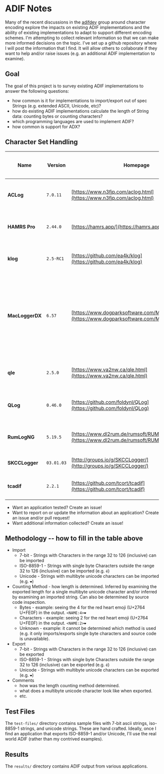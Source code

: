 # ADIF Notes

Many of the recent discussions in the [adifdev](https://groups.io/g/adifdev/) group around character encoding explore the impacts on existing ADIF implementations and the ability of existing implementations to adapt to support different encoding schemes. I'm attempting to collect relevant information so that we can make more informed decisions on the topic. I've set up a github repository where I will post the information that I find. It will allow others to collaborate if they want to help and/or raise issues (e.g. an additional ADIF implementation to examine).

## Goal

The goal of this project is to survey existing ADIF implementations to answer the following questions:

 - how common is it for implementations to import/export out of spec Strings (e.g. extended ASCII, Unicode, etc)?
 - how do existing ADIF implementations calculate the length of String data: counting bytes or counting characters?
 - which programming languages are used to implement ADIF?
 - how common is support for ADX?

## Character Set Handling

| Name | Version | Homepage | Language | Import 7-Bit | Import ISO-8859-1 | Import Unicode | Counting Method | Export 7-Bit | Export ISO-8859-1 | Export Unicode | Comments | Supports ADX |
|------|---------|----------|----------|--------------|-------------------|----------------|-----------------|--------------|-------------------|----------------|----------|--------------|
| **ACLog** | `7.0.11` | [https://www.n3fjp.com/aclog.html](https://www.n3fjp.com/aclog.html) | Unknown | ✅ | ✅ | ✅ | Unknown | ✅ | ❌ | ❌ | non-7bit ASCII and Unicode characters export as `?`. | ❌ |
| **HAMRS Pro** | `2.44.0` | [https://hamrs.app/](https://hamrs.app/) | Unknown | ✅ | ✅ | ✅ | Characters | ✅ | ✅ | ✅ | Exports `<NOTES:2>❤️` so assume it's counting characters. | ❌ |`
| **klog** | `2.5-RC1` | [https://github.com/ea4k/klog](https://github.com/ea4k/klog) | C++ | ✅ | ✅ | ✅ | Characters | ✅ | ✅ | ✅ | Exports `<NAME:2>❤️` so assume it is counting characters. | ❌ |
| **MacLoggerDX** | `6.57` | [https://www.dogparksoftware.com/MacLoggerDX.html](https://www.dogparksoftware.com/MacLoggerDX.html) | Unknown | ✅ | ✅ | ❌ | Unknown | ✅ | ❌ | ❌ | Export replaces Unicode with `?` (e.g. `❤️` becomes `?`) and strips accents on export (e.g. `é` becomes `e`). Import rejects UTF8 in String fields. | ✅ |
| **qle** | `2.5.0` | [https://www.va2nw.ca/qle.html](https://www.va2nw.ca/qle.html) | C | N/A | N/A | N/A | Bytes | ✅ | ❌ | ❌ | Omits fields containing non-7bit ASCII data from export. | ❌ |
| **QLog** | `0.46.0` | [https://github.com/foldynl/QLog](https://github.com/foldynl/QLog) | C++ | ✅ | ✅ | ❌ | Unknown | ✅ | ❌ | ❌ | Exports `é` as `e`, `❤️` as `??`. Imports `é` properly, `❤️` imports as `â` | ✅ |
| **RumLogNG** | `5.19.5` | [https://www.dl2rum.de/rumsoft/RUMLog.html](https://www.dl2rum.de/rumsoft/RUMLog.html) | Unknown | ✅ | ✅ | ✅ | Characters | ✅ | ✅ | ✅ | Exports `<comment:2>❤️` so assume it's counting characters. | ✅ |
| **SKCCLogger** | `03.01.03` | [http://groups.io/g/SKCCLogger/](http://groups.io/g/SKCCLogger/) | Xojo | ✅ | ✅ | ❌ | Unknown | ✅ | ✅ | ❌ | Input widgets don't accept UTF8. | ❌ |
| **tcadif** | `2.2.1` | [https://github.com/tcort/tcadif](https://github.com/tcort/tcadif) | JavaScript | ✅ | ❌ | ❌ | Characters | ✅ | ❌ | ❌ | Refuses to import/export non-7bit ASCII data. | ❌ |

- Want an application tested? Create an issue!
- Want to report on or update the information about an application? Create an issue and/or pull request!
- Want additional information collected? Create an issue!

## Methodology -- how to fill in the table above

- Import
  - 7-bit - Strings with Characters in the range 32 to 126 (inclusive) can be imported
  - ISO-8859-1 - Strings with single byte Characters outside the range 32 to 126 (inclusive) can be imported (e.g. `é`)
  - Unicode - Strings with multibyte unicode characters can be imported (e.g. `❤️`)
- Counting Method - how length is determined. Inferred by examining the exported length for a single multibyte unicode character and/or inferred by examining an imported string. Can also be determined by source code inspection.
  - Bytes - example: seeing the 4 for the red heart emoji (U+2764 U+FE0F) in the output. `<NAME:4>❤️` 
  - Characters - example: seeing 2 for the red heart emoji (U+2764 U+FE0F) in the output. `<NAME:2>❤️` 
  - Unknown - example: it cannot be determined which method is used (e.g. it only imports/exports single byte characters and source code is unavailable).
- Export
  - 7-bit - Strings with Characters in the range 32 to 126 (inclusive) can be exported
  - ISO-8859-1 - Strings with single byte Characters outside the range 32 to 126 (inclusive) can be exported (e.g. `é`)
  - Unicode - Strings with multibyte unicode characters can be exported (e.g. `❤️`)
- Comments
  - how was the length counting method determined.
  - what does a multibyte unicode character look like when exported.
  - etc.

## Test Files

The `test-files/` directory contains sample files with 7-bit ascii strings, iso-8859-1 strings, and unicode strings. These are hand crafted. Ideally, once I find an application that exports ISO-8859-1 and/or Unicode, I'll use the real world ADIF (rather than my contrived examples).

## Results

The `results/` directory contains ADIF output from various applications.
